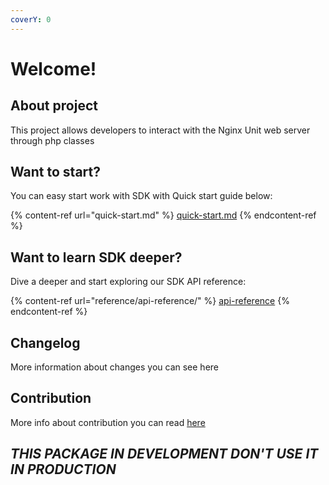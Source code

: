 ```yaml
---
coverY: 0
---
```


# Welcome!

## About project

This project allows developers to interact with the Nginx Unit web server through php classes

## Want to start?

You can easy start work with SDK with Quick start guide below:

{% content-ref url="quick-start.md" %}
[quick-start.md](quick-start.md)
{% endcontent-ref %}

## Want to learn SDK deeper?

Dive a deeper and start exploring our SDK API reference:

{% content-ref url="reference/api-reference/" %}
[api-reference](reference/api-reference/)
{% endcontent-ref %}

## Changelog

More information about changes you can see here

## Contribution

More info about contribution you can read [here](https://docs.github.com/en/get-started/quickstart/contributing-to-projects)

## _THIS PACKAGE IN DEVELOPMENT DON'T USE IT IN PRODUCTION_
